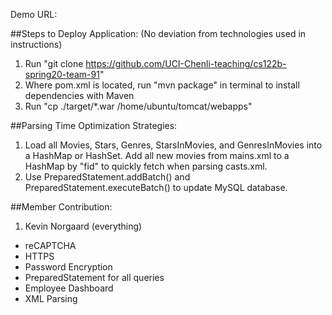 Demo URL: 

##Steps to Deploy Application:
(No deviation from technologies used in instructions)
1. Run "git clone https://github.com/UCI-Chenli-teaching/cs122b-spring20-team-91"
3. Where pom.xml is located, run "mvn package" in terminal to install dependencies with Maven
3. Run "cp ./target/*.war /home/ubuntu/tomcat/webapps"

##Parsing Time Optimization Strategies:
1. Load all Movies, Stars, Genres, StarsInMovies, and GenresInMovies into a HashMap or HashSet. Add all new movies from mains.xml to a HashMap by "fid" to quickly fetch when parsing casts.xml.
2. Use PreparedStatement.addBatch() and PreparedStatement.executeBatch() to update MySQL database.

##Member Contribution:
1. Kevin Norgaard (everything)
- reCAPTCHA
- HTTPS
- Password Encryption
- PreparedStatement for all queries
- Employee Dashboard
- XML Parsing
